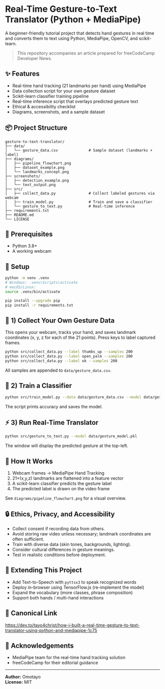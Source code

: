 # Real-Time Gesture-to-Text Translator (Python + MediaPipe)

A beginner-friendly tutorial project that detects hand gestures in real time and converts them to text using Python, MediaPipe, OpenCV, and scikit-learn.

> This repository accompanies an article prepared for freeCodeCamp Developer News.

## ✨ Features
- Real-time hand tracking (21 landmarks per hand) using MediaPipe
- Data collection script for your own gesture dataset
- Scikit-learn classifier training pipeline
- Real-time inference script that overlays predicted gesture text
- Ethical & accessibility checklist
- Diagrams, screenshots, and a sample dataset

## 📦 Project Structure
```
gesture-to-text-translator/
├── data/
│   └── gesture_data.csv              # Sample dataset (landmarks + label)
├── diagrams/
│   ├── pipeline_flowchart.png
│   ├── dataset_example.png
│   └── landmarks_concept.png
├── screenshots/
│   ├── detection_example.png
│   └── text_output.png
├── src/
│   ├── collect_data.py               # Collect labeled gestures via webcam
│   ├── train_model.py                # Train and save a classifier
│   └── gesture_to_text.py            # Real-time inference
├── requirements.txt
├── README.md
└── LICENSE
```

## 🧰 Prerequisites
- Python 3.8+
- A working webcam

## 🔧 Setup
```bash
python -m venv .venv
# Windows: .venv\Scripts\activate
# macOS/Linux:
source .venv/bin/activate

pip install --upgrade pip
pip install -r requirements.txt
```

## 🧪 1) Collect Your Own Gesture Data
This opens your webcam, tracks your hand, and saves landmark coordinates (x, y, z for each of the 21 points). Press keys to label captured frames.

```bash
python src/collect_data.py --label thumbs_up --samples 200
python src/collect_data.py --label open_palm --samples 200
python src/collect_data.py --label ok --samples 200
```

All samples are appended to `data/gesture_data.csv`.

## 🧠 2) Train a Classifier
```bash
python src/train_model.py --data data/gesture_data.csv --model data/gesture_model.pkl
```

The script prints accuracy and saves the model.

## ⚡ 3) Run Real-Time Translator
```bash
python src/gesture_to_text.py --model data/gesture_model.pkl
```

The window will display the predicted gesture at the top-left.

## 🧭 How It Works
1. Webcam frames → MediaPipe Hand Tracking
2. 21×(x,y,z) landmarks are flattened into a feature vector
3. A scikit-learn classifier predicts the gesture label
4. The predicted label is drawn on the video frame

See `diagrams/pipeline_flowchart.png` for a visual overview.

## 🔒 Ethics, Privacy, and Accessibility
- Collect consent if recording data from others.
- Avoid storing raw video unless necessary; landmark coordinates are often sufficient.
- Train with diverse data (skin tones, backgrounds, lighting).
- Consider cultural differences in gesture meanings.
- Test in realistic conditions before deployment.

## 🧩 Extending This Project
- Add Text-to-Speech with `pyttsx3` to speak recognized words
- Deploy in-browser using TensorFlow.js (re-implement the model)
- Expand the vocabulary (more classes, phrase composition)
- Support both hands / multi-hand interactions

## 🔗 Canonical Link
https://dev.to/tayo4christ/how-i-built-a-real-time-gesture-to-text-translator-using-python-and-mediapipe-1c75

## 🙌 Acknowledgements
- MediaPipe team for the real-time hand tracking solution
- freeCodeCamp for their editorial guidance

---

**Author:** Omotayo  
**License:** MIT
